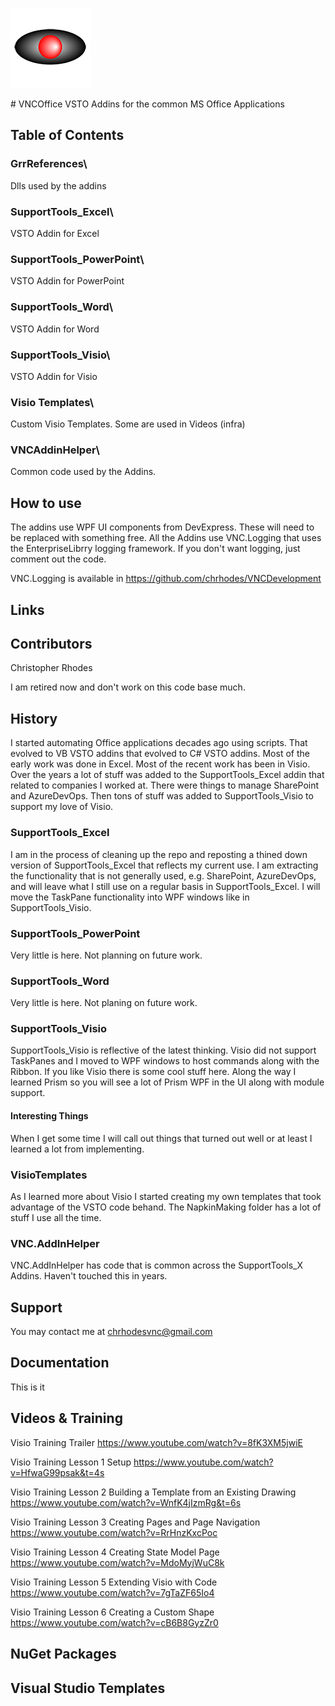 <p>
  <img src="vnc.png">
</p>
# VNCOffice
VSTO Addins for the common MS Office Applications

## Table of Contents

### GrrReferences\
  Dlls used by the addins
  
### SupportTools_Excel\
  VSTO Addin for Excel
  
### SupportTools_PowerPoint\
  VSTO Addin for PowerPoint
  
### SupportTools_Word\
  VSTO Addin for Word
  
### SupportTools_Visio\
  VSTO Addin for Visio
	
### Visio Templates\
  Custom Visio Templates.  Some are used in Videos (infra)
  
### VNCAddinHelper\
  Common code used by the Addins.

## How to use

The addins use WPF UI components from DevExpress.  These will need to be replaced with something free.
All the Addins use VNC.Logging that uses the EnterpriseLibrry logging framework.  If you don't want logging, just comment out the code.

VNC.Logging is available in https://github.com/chrhodes/VNCDevelopment

## Links

## Contributors

Christopher Rhodes

I am retired now and don't work on this code base much.
  
## History
I started automating Office applications decades ago using scripts.  That evolved to VB VSTO addins that evolved to C# VSTO addins.  Most of the early work was done in Excel.  Most of the recent work has been in Visio.  Over the years a lot of stuff was added to the SupportTools_Excel addin that related to companies I worked at.  There were things to manage SharePoint and AzureDevOps.  Then tons of stuff was added to SupportTools_Visio to support my love of Visio. 

### SupportTools_Excel

I am in the process of cleaning up the repo and reposting a thined down version of SupportTools_Excel that reflects my current use.  I am extracting the functionality that is not generally used, e.g. SharePoint, AzureDevOps, and will leave what I still use on a regular basis in SupportTools_Excel.  I will move the TaskPane functionality into WPF windows like in SupportTools_Visio.

### SupportTools_PowerPoint

Very little is here.  Not planning on future work.

### SupportTools_Word

Very little is here.  Not planing on future work.

### SupportTools_Visio

SupportTools_Visio is reflective of the latest thinking.  Visio did not support TaskPanes and I moved to WPF windows to host commands along with the Ribbon.  If you like Visio there is some cool stuff here.  Along the way I learned Prism so you will see a lot of Prism WPF in the UI along with module support.

#### Interesting Things

When I get some time I will call out things that turned out well or at least I learned a lot from implementing.

### VisioTemplates

As I learned more about Visio I started creating my own templates that took advantage of the VSTO code behand.  The NapkinMaking folder has a lot of stuff I use all the time.

### VNC.AddInHelper

VNC.AddInHelper has code that is common across the SupportTools_X Addins.  Haven't touched this in years.

## Support

You may contact me at chrhodesvnc@gmail.com

## Documentation

This is it

## Videos &amp; Training

Visio Training Trailer
https://www.youtube.com/watch?v=8fK3XM5jwiE

Visio Training Lesson 1 Setup
https://www.youtube.com/watch?v=HfwaG99psak&t=4s

Visio Training Lesson 2 Building a Template from an Existing Drawing
https://www.youtube.com/watch?v=WnfK4jIzmRg&t=6s

Visio Training Lesson 3 Creating Pages and Page Navigation
https://www.youtube.com/watch?v=RrHnzKxcPoc

Visio Training Lesson 4 Creating State Model Page
https://www.youtube.com/watch?v=MdoMyjWuC8k

Visio Training Lesson 5 Extending Visio with Code
https://www.youtube.com/watch?v=7gTaZF65Io4

Visio Training Lesson 6 Creating a Custom Shape
https://www.youtube.com/watch?v=cB6B8GyzZr0

## NuGet Packages

## Visual Studio Templates


